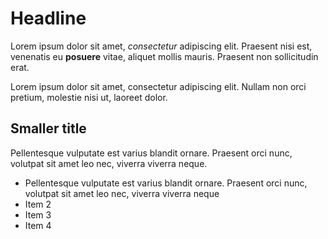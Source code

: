 # Headline
Lorem ipsum dolor sit amet, _consectetur_ adipiscing elit. Praesent nisi est, venenatis eu __posuere__ vitae, aliquet mollis mauris. Praesent non sollicitudin erat.

Lorem ipsum dolor sit amet, consectetur adipiscing elit. Nullam non orci pretium, molestie nisi ut, laoreet dolor.

## Smaller title
Pellentesque vulputate est varius blandit ornare. Praesent orci nunc, volutpat sit amet leo nec, viverra viverra neque.

- Pellentesque vulputate est varius blandit ornare. Praesent orci nunc, volutpat sit amet leo nec, viverra viverra neque
- Item 2
- Item 3
- Item 4
